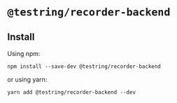 # `@testring/recorder-backend`



## Install
Using npm:

```
npm install --save-dev @testring/recorder-backend
```

or using yarn:

```
yarn add @testring/recorder-backend --dev
```